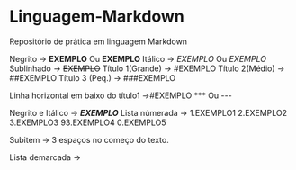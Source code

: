 # Linguagem-Markdown
Repositório de prática em linguagem Markdown

Negrito -> **EXEMPLO** Ou __EXEMPLO__
Itálico -> *EXEMPLO* Ou _EXEMPLO_   
Sublinhado -> ~~EXEMPLO~~ 
Título 1(Grande) -> #EXEMPLO
Título 2(Médio) -> ##EXEMPLO
Título 3 (Peq.) -> ###EXEMPLO

Linha horizontal em baixo do título1 ->#EXEMPLO
 *** Ou ---

 Negrito e Itálico -> __*EXEMPLO*__
 Lista númerada -> 1.EXEMPLO1
                   2.EXEMPLO2
                   3.EXEMPLO3
                   93.EXEMPLO4
                   0.EXEMPLO5

Subitem -> 3 espaços no começo do texto.

Lista demarcada -> 

